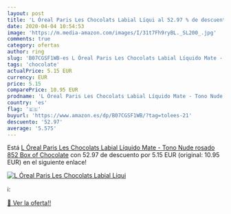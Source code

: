 ```yaml
---
layout: post
title: 'L Óreal Paris Les Chocolats Labial Líqui al 52.97 % de descuento'
date: 2020-04-04 10:54:53
image: 'https://m.media-amazon.com/images/I/31t7Fh9ryBL._SL200_.jpg'
comments: true
category: ofertas
author: ring
slug: 'B07CGSF1WB-es L Óreal Paris Les Chocolats Labial Líquido Mate - Tono...'
tags: 'chocolate'
actualPrice: 5.15 EUR
currency: EUR
price: 5.15
comparePrice: 10.95 EUR
prodname: 'L Óreal Paris Les Chocolats Labial Líquido Mate - Tono Nude rosado 852 Box of Chocolate'
country: 'es'
flag: '🇪🇸'
buyurl: 'https://www.amazon.es/dp/B07CGSF1WB/?tag=tolees-21'
descuento: '52.97'
average: '5.575'
---
```


Está [L Óreal Paris Les Chocolats Labial Líquido Mate - Tono Nude rosado 852 Box of Chocolate](https://www.amazon.es/dp/B07CGSF1WB/?tag=tolees-21) con 52.97 de descuento por 5.15 EUR (original: 10.95 EUR) en el siguiente enlace!

[![L Óreal Paris Les Chocolats Labial Líqui](https://m.media-amazon.com/images/I/31t7Fh9ryBL._SL200_.jpg)](https://www.amazon.es/dp/B07CGSF1WB/?tag=tolees-21)

ℹ️:


[🛒 Ver la oferta!!](https://www.amazon.es/dp/B07CGSF1WB/?tag=tolees-21)
